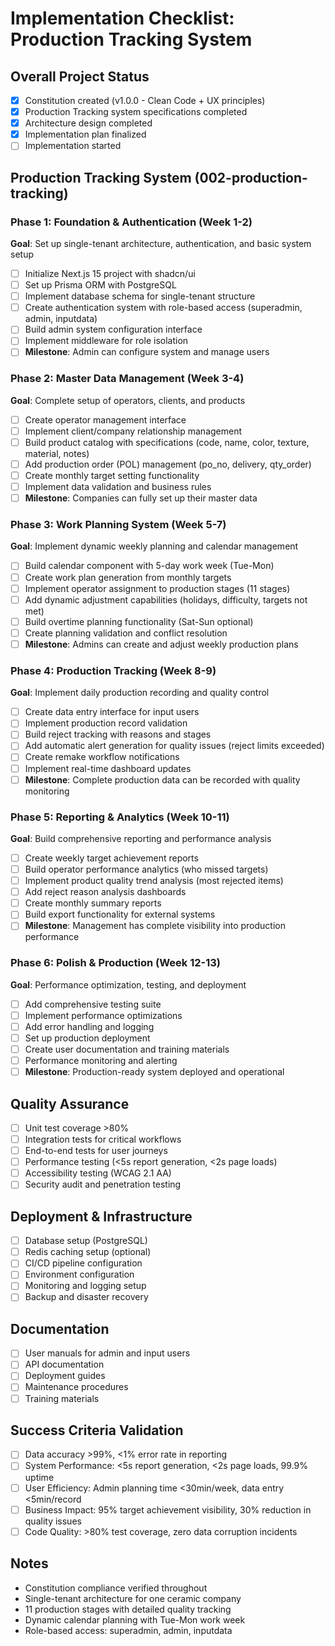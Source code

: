 # Implementation Checklist: Production Tracking System

## Overall Project Status
- [x] Constitution created (v1.0.0 - Clean Code + UX principles)
- [x] Production Tracking system specifications completed
- [x] Architecture design completed
- [x] Implementation plan finalized
- [ ] Implementation started

## Production Tracking System (002-production-tracking)

### Phase 1: Foundation & Authentication (Week 1-2)
**Goal**: Set up single-tenant architecture, authentication, and basic system setup
- [ ] Initialize Next.js 15 project with shadcn/ui
- [ ] Set up Prisma ORM with PostgreSQL
- [ ] Implement database schema for single-tenant structure
- [ ] Create authentication system with role-based access (superadmin, admin, inputdata)
- [ ] Build admin system configuration interface
- [ ] Implement middleware for role isolation
- [ ] **Milestone**: Admin can configure system and manage users

### Phase 2: Master Data Management (Week 3-4)
**Goal**: Complete setup of operators, clients, and products
- [ ] Create operator management interface
- [ ] Implement client/company relationship management
- [ ] Build product catalog with specifications (code, name, color, texture, material, notes)
- [ ] Add production order (POL) management (po_no, delivery, qty_order)
- [ ] Create monthly target setting functionality
- [ ] Implement data validation and business rules
- [ ] **Milestone**: Companies can fully set up their master data

### Phase 3: Work Planning System (Week 5-7)
**Goal**: Implement dynamic weekly planning and calendar management
- [ ] Build calendar component with 5-day work week (Tue-Mon)
- [ ] Create work plan generation from monthly targets
- [ ] Implement operator assignment to production stages (11 stages)
- [ ] Add dynamic adjustment capabilities (holidays, difficulty, targets not met)
- [ ] Build overtime planning functionality (Sat-Sun optional)
- [ ] Create planning validation and conflict resolution
- [ ] **Milestone**: Admins can create and adjust weekly production plans

### Phase 4: Production Tracking (Week 8-9)
**Goal**: Implement daily production recording and quality control
- [ ] Create data entry interface for input users
- [ ] Implement production record validation
- [ ] Build reject tracking with reasons and stages
- [ ] Add automatic alert generation for quality issues (reject limits exceeded)
- [ ] Create remake workflow notifications
- [ ] Implement real-time dashboard updates
- [ ] **Milestone**: Complete production data can be recorded with quality monitoring

### Phase 5: Reporting & Analytics (Week 10-11)
**Goal**: Build comprehensive reporting and performance analysis
- [ ] Create weekly target achievement reports
- [ ] Build operator performance analytics (who missed targets)
- [ ] Implement product quality trend analysis (most rejected items)
- [ ] Add reject reason analysis dashboards
- [ ] Create monthly summary reports
- [ ] Build export functionality for external systems
- [ ] **Milestone**: Management has complete visibility into production performance

### Phase 6: Polish & Production (Week 12-13)
**Goal**: Performance optimization, testing, and deployment
- [ ] Add comprehensive testing suite
- [ ] Implement performance optimizations
- [ ] Add error handling and logging
- [ ] Set up production deployment
- [ ] Create user documentation and training materials
- [ ] Performance monitoring and alerting
- [ ] **Milestone**: Production-ready system deployed and operational

## Quality Assurance
- [ ] Unit test coverage >80%
- [ ] Integration tests for critical workflows
- [ ] End-to-end tests for user journeys
- [ ] Performance testing (<5s report generation, <2s page loads)
- [ ] Accessibility testing (WCAG 2.1 AA)
- [ ] Security audit and penetration testing

## Deployment & Infrastructure
- [ ] Database setup (PostgreSQL)
- [ ] Redis caching setup (optional)
- [ ] CI/CD pipeline configuration
- [ ] Environment configuration
- [ ] Monitoring and logging setup
- [ ] Backup and disaster recovery

## Documentation
- [ ] User manuals for admin and input users
- [ ] API documentation
- [ ] Deployment guides
- [ ] Maintenance procedures
- [ ] Training materials

## Success Criteria Validation
- [ ] Data accuracy >99%, <1% error rate in reporting
- [ ] System Performance: <5s report generation, <2s page loads, 99.9% uptime
- [ ] User Efficiency: Admin planning time <30min/week, data entry <5min/record
- [ ] Business Impact: 95% target achievement visibility, 30% reduction in quality issues
- [ ] Code Quality: >80% test coverage, zero data corruption incidents

## Notes
- Constitution compliance verified throughout
- Single-tenant architecture for one ceramic company
- 11 production stages with detailed quality tracking
- Dynamic calendar planning with Tue-Mon work week
- Role-based access: superadmin, admin, inputdata